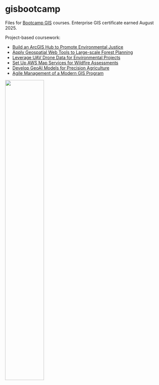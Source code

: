 # gisbootcamp

Files for [Bootcamp GIS](https://bootcampgis.com/) courses. Enterprise GIS certificate earned August 2025. 

Project-based coursework:
* [Build an ArcGIS Hub to Promote Environmental Justice](https://bootcampgis.com/product/build-an-arcgis-hub-to-promote-environmental-justice/)
* [Apply Geospatial Web Tools to Large-scale Forest Planning](https://bootcampgis.com/product/apply-geospatial-web-tools-to-large-scale-forest-planning/)
* [Leverage UAV Drone Data for Environmental Projects](https://bootcampgis.com/product/leverage-uav-drone-data-for-environmental-projects/)
* [Set Up AWS Map Services for Wildfire Assessments](https://bootcampgis.com/product/set-up-aws-map-services-for-wildfire-assessments/)
* [Develop GeoAI Models for Precision Agriculture](https://bootcampgis.com/product/develop-geoai-models-for-precision-agriculture/)
* [Agile Management of a Modern GIS Program](https://bootcampgis.com/product/agile-management-of-a-modern-gis-program/)


<img src="https://github.com/user-attachments/assets/b589e8c2-02d0-4db4-be24-7a5a29e7ba4e" width="50%">

